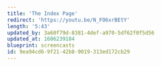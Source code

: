 ```yaml
---
title: 'The Index Page'
redirect: 'https://youtu.be/N_FO6xrBEtY'
length: '5:43'
updated_by: 3a60f79d-8381-4def-a970-5df62f0f5d56
updated_at: 1606239184
blueprint: screencasts
id: 9ea94cd6-9f21-42b8-9019-313ed172cb29
---
```

